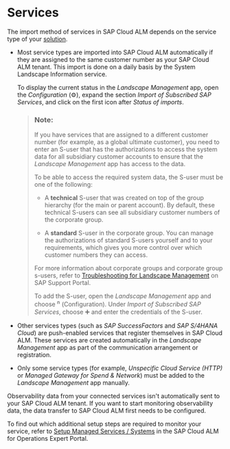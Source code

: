 <!-- loiod5f36cc72b4443f6abfa95f6e1a17782 -->

<link rel="stylesheet" type="text/css" href="../css/sap-icons.css"/>

# Services

The import method of services in SAP Cloud ALM depends on the service type of your [solution](../supported-solutions-3ebab44.md).



-   Most service types are imported into SAP Cloud ALM automatically if they are assigned to the same customer number as your SAP Cloud ALM tenant. This import is done on a daily basis by the System Landscape Information service.

    To display the current status in the *Landscape Management* app, open the *Configuration* \(:gear:\), expand the section *Import of Subscribed SAP Services*, and click on the first icon after *Status of imports*.

    > ### Note:  
    > If you have services that are assigned to a different customer number \(for example, as a global ultimate customer\), you need to enter an S-user that has the authorizations to access the system data for all subsidiary customer accounts to ensure that the *Landscape Management* app has access to the data.
    > 
    > To be able to access the required system data, the S-user must be one of the following:
    > 
    > -   A **technical** S-user that was created on top of the group hierarchy \(for the main or parent account\). By default, these technical S-users can see all subsidiary customer numbers of the corporate group.
    > 
    > -   A **standard** S-user in the corporate group. You can manage the authorizations of standard S-users yourself and to your requirements, which gives you more control over which customer numbers they can access.
    > 
    > 
    > For more information about corporate groups and corporate group s-users, refer to [Troubleshooting for Landscape Management](https://support.sap.com/en/alm/sap-cloud-alm/operations/expert-portal/calm-op-troubleshooting/lms-troubleshooting.html?anchorId=section_665299547_co) on SAP Support Portal.
    > 
    > To add the S-user, open the *Landscape Management* app and choose <span style="font-size:16px;"><span class="SAP-icons-V5"></span></span> \(Configuration\). Under *Import of Subscribed SAP Services*, choose :heavy_plus_sign: and enter the credentials of the S-user.

-   Other services types \(such as *SAP SuccessFactors* and *SAP S/4HANA Cloud*\) are push-enabled services that register themselves in SAP Cloud ALM. These services are created automatically in the *Landscape Management* app as part of the communication arrangement or registration.

-   Only some service types \(for example, *Unspecific Cloud Service \(HTTP\)* or *Managed Gateway for Spend & Network*\) must be added to the *Landscape Management* app manually.


Observability data from your connected services isn't automatically sent to your SAP Cloud ALM tenant. If you want to start monitoring observability data, the data transfer to SAP Cloud ALM first needs to be configured.

To find out which additional setup steps are required to monitor your service, refer to [Setup Managed Services / Systems](https://support.sap.com/en/alm/sap-cloud-alm/operations/expert-portal/setup-managed-services.html) in the SAP Cloud ALM for Operations Expert Portal.

